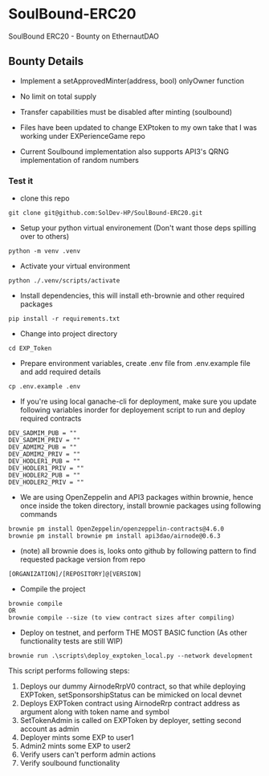 # SoulBound-ERC20
SoulBound ERC20 - Bounty on EthernautDAO

## Bounty Details 
- Implement a setApprovedMinter(address, bool) onlyOwner function 
- No limit on total supply
- Transfer capabilities must be disabled after minting (soulbound)

- Files have been updated to change EXPtoken to my own take that I was working under EXPerienceGame repo
- Current Soulbound implementation also supports API3's QRNG implementation of random numbers 

### Test it
- clone this repo 
```
git clone git@github.com:SolDev-HP/SoulBound-ERC20.git
```

- Setup your python virtual environement (Don't want those deps spilling over to others)
```
python -m venv .venv
```

- Activate your virtual environment
```
python ./.venv/scripts/activate 
```

- Install dependencies, this will install eth-brownie and other required packages
```
pip install -r requirements.txt
```

- Change into project directory 
```
cd EXP_Token
```

- Prepare environment variables, create .env file from .env.example file and add required details
```
cp .env.example .env
```

- If you're using local ganache-cli for deployment, make sure you update following variables inorder for deployement script to run and deploy required contracts 

```
DEV_SADMIM_PUB = ""
DEV_SADMIM_PRIV = ""
DEV_ADMIM2_PUB = ""
DEV_ADMIM2_PRIV = ""
DEV_HODLER1_PUB = ""
DEV_HODLER1_PRIV = ""
DEV_HODLER2_PUB = ""
DEV_HODLER2_PRIV = ""
```

- We are using OpenZeppelin and API3 packages within brownie, hence once inside the token directory, install brownie packages using following commands 
```
brownie pm install OpenZeppelin/openzeppelin-contracts@4.6.0
brownie pm install brownie pm install api3dao/airnode@0.6.3
```
- (note) all brownie does is, looks onto github by following pattern to find requested package version from repo
```
[ORGANIZATION]/[REPOSITORY]@[VERSION]
```

- Compile the project
```
brownie compile 
OR
brownie compile --size (to view contract sizes after compiling)
```

- Deploy on testnet, and perform THE MOST BASIC function (As other functionality tests are still WIP)
```
brownie run .\scripts\deploy_exptoken_local.py --network development 
```

This script performs following steps:
1. Deploys our dummy AirnodeRrpV0 contract, so that while deploying EXPToken, setSponsorshipStatus can be mimicked on local devnet 
2. Deploys EXPToken contract using AirnodeRrp contract address as argument along with token name and symbol 
3. SetTokenAdmin is called on EXPToken by deployer, setting second account as admin
4. Deployer mints some EXP to user1 
5. Admin2 mints some EXP to user2
6. Verify users can't perform admin actions 
7. Verify soulbound functionality 